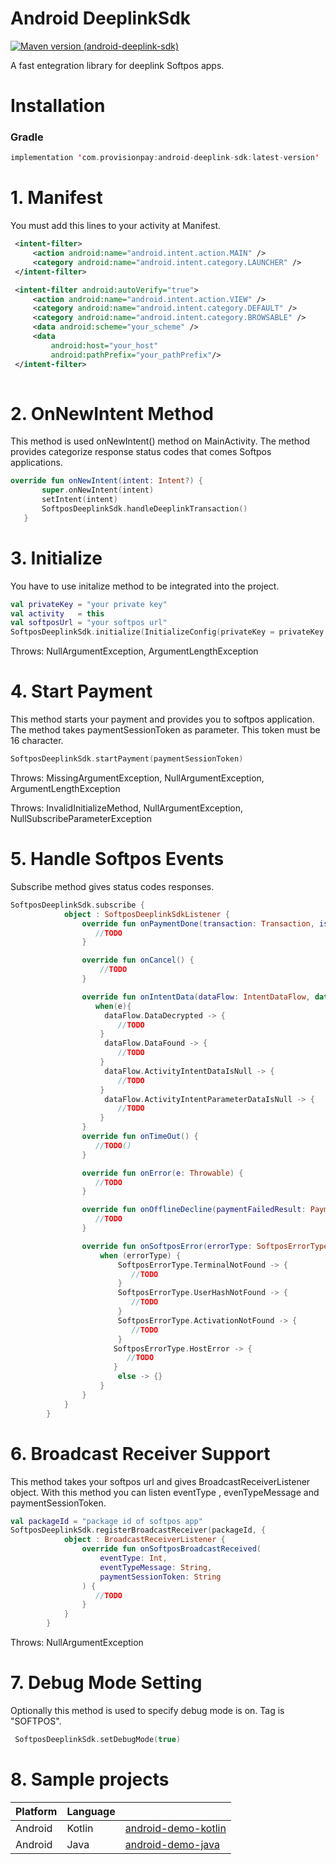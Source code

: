 [1]: https://en.wikipedia.org/wiki/Fox
# Android DeeplinkSdk
[![Maven version (android-deeplink-sdk)](https://img.shields.io/maven-metadata/v.svg?label=maven-central&metadataUrl=https%3A%2F%2Frepo1.maven.org%2Fmaven2%2Fcom%2Fprovisionpay%2Fandroid-deeplink-sdk%2Fmaven-metadata.xml)](https://central.sonatype.com/namespace/com.provisionpay)

A fast entegration library for deeplink Softpos apps.

# Installation

### Gradle
``` kotlin
implementation 'com.provisionpay:android-deeplink-sdk:latest-version'
``` 

# 1. Manifest
You must add this lines to your activity at Manifest.
``` xml
 <intent-filter>
     <action android:name="android.intent.action.MAIN" />
     <category android:name="android.intent.category.LAUNCHER" />
 </intent-filter>

 <intent-filter android:autoVerify="true">
     <action android:name="android.intent.action.VIEW" />
     <category android:name="android.intent.category.DEFAULT" />
     <category android:name="android.intent.category.BROWSABLE" />
     <data android:scheme="your_scheme" /> 
     <data
         android:host="your_host"
         android:pathPrefix="your_pathPrefix"/> 
 </intent-filter>
            
``` 
# 2. OnNewIntent Method
This method is used onNewIntent() method on MainActivity. The method provides categorize response status codes that comes Softpos applications.
 ``` kotlin
 override fun onNewIntent(intent: Intent?) {
        super.onNewIntent(intent)
        setIntent(intent)
        SoftposDeeplinkSdk.handleDeeplinkTransaction()
    }
 ``` 
 
# 3. Initialize
You have to use initalize method to be integrated into the project.
 ``` kotlin
val privateKey = "your private key" 
val activity   = this
val softposUrl = "your softpos url"
SoftposDeeplinkSdk.initialize(InitializeConfig(privateKey = privateKey ,activity = activity ,softposUrl = softposUrl))
``` 
Throws: NullArgumentException, ArgumentLengthException

# 4. Start Payment
This method starts your payment and provides you to softpos application. The method takes paymentSessionToken as parameter. This token must be 16 character.
 ``` kotlin
 SoftposDeeplinkSdk.startPayment(paymentSessionToken)
 ``` 
 Throws: MissingArgumentException, NullArgumentException, ArgumentLengthException
 

Throws: InvalidInitializeMethod, NullArgumentException, NullSubscribeParameterException  

# 5. Handle Softpos Events
Subscribe method gives status codes responses.
``` kotlin
SoftposDeeplinkSdk.subscribe {
            object : SoftposDeeplinkSdkListener {
                override fun onPaymentDone(transaction: Transaction, isApproved: Boolean) {
                   //TODO
                }

                override fun onCancel() {
                    //TODO
                }

                override fun onIntentData(dataFlow: IntentDataFlow, data : String) {
                   when(e){
                     dataFlow.DataDecrypted -> {
                        //TODO
                    }
                     dataFlow.DataFound -> {
                        //TODO
                    }
                     dataFlow.ActivityIntentDataIsNull -> {
                        //TODO
                    }
                     dataFlow.ActivityIntentParameterDataIsNull -> {
                        //TODO
                    }
                }
                override fun onTimeOut() {
                   //TODO()
                }

                override fun onError(e: Throwable) {
                   //TODO
                }

                override fun onOfflineDecline(paymentFailedResult: PaymentFailedResult?) {
                   //TODO
                }

                override fun onSoftposError(errorType: SoftposErrorType,description:String?) {
                    when (errorType) {
                        SoftposErrorType.TerminalNotFound -> {
                           //TODO
                        }
                        SoftposErrorType.UserHashNotFound -> {
                           //TODO
                        }
                        SoftposErrorType.ActivationNotFound -> {
                           //TODO
                        }
                       SoftposErrorType.HostError -> {
                          //TODO
                       }
                        else -> {}
                    }
                }
            }
        }
```
# 6. Broadcast Receiver Support
This method takes your softpos url and gives BroadcastReceiverListener object. With this method you can listen eventType , evenTypeMessage and paymentSessionToken. 

``` kotlin
val packageId = "package id of softpos app"
SoftposDeeplinkSdk.registerBroadcastReceiver(packageId, {
            object : BroadcastReceiverListener {
                override fun onSoftposBroadcastReceived(
                    eventType: Int,
                    eventTypeMessage: String,
                    paymentSessionToken: String
                ) {
                   //TODO
                }
            }
        }
 ```       
 Throws: NullArgumentException
 
# 7. Debug Mode Setting
Optionally this method is used to specify debug mode is on.
Tag is "SOFTPOS".
 ``` kotlin
  SoftposDeeplinkSdk.setDebugMode(true)
 ``` 

 # 8. Sample projects
 | Platform  | Language |                                                           |
|------------|--------------|--------------------------------------------------------------|
| Android   |Kotlin           | [android-demo-kotlin](https://github.com/ProvisionPay/android-demo-kotlin)    |
| Android   |Java       | [android-demo-java](https://github.com/ProvisionPay/android-demo-java) |




